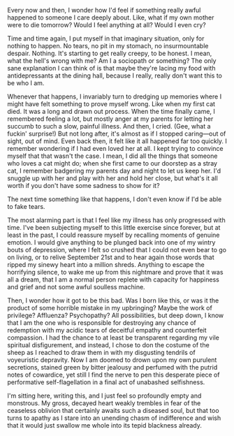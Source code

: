 Every now and then, I wonder how I'd feel if something really awful happened to someone I care deeply about. Like, what if my own mother were to die tomorrow? Would I feel anything at all? Would I even cry?

Time and time again, I put myself in that imaginary situation, only for nothing to happen. No tears, no pit in my stomach, no insurmountable despair. Nothing. It's starting to get really creepy, to be honest. I mean, what the hell's wrong with me? Am I a sociopath or something? The only sane explanation I can think of is that maybe they're lacing my food with antidepressants at the dining hall, because I really, really don't want this to be who I am.

Whenever that happens, I invariably turn to dredging up memories where I might have felt something to prove myself wrong. Like when my first cat died. It was a long and drawn out process. When the time finally came, I remembered feeling a lot, but mostly anger at my parents for letting her succumb to such a slow, painful illness. And then, I cried. (Gee, what a fuckin' surprise!) But not long after, it's almost as if I stopped caring&mdash;out of sight, out of mind. Even back then, it felt like it all happened far too quickly. I remember wondering if I had even loved her at all. I kept trying to convince myself that that wasn't the case. I mean, I did all the things that someone who loves a cat might do; when she first came to our doorstep as a stray cat, I remember badgering my parents day and night to let us keep her. I'd snuggle up with her and play with her and hold her close, but what's it all worth if you don't have some sadness to show for it?

The next time something like that happens, I don't even know if I'd be able to fake tears.

The most alarming part is that I feel like my illness has only progressed with time. I've been subjecting myself to this little exercise since forever, but at least in the past, I could reassure myself by recalling moments of genuine emotion. I would give anything to be plunged back into one of my wintry bouts of depression, where I felt so crushed that I could not even bear to go on living, or to relive September 21st and to hear again those words that ripped my sinewy heart into a million shreds. Anything to escape the horrifying silence, to wake me up from this nightmare and prove that it was all a dream, that I am a normal person replete with capacity for happiness and grief and not some awful soulless machine.

Then, I wonder how it got to be this bad. Was I born like this, or was it the product of some horrible mistake in my upbringing? Maybe the work of privilege? Affluenza? Psychopathy? All possibilities, but deep down, I know that I am the one who is responsible for destroying any chance of redemption with my acidic tears of deceitful empathy and counterfeit compassion. I had the chance to at least be transparent regarding my vile spiritual disfigurement, and instead, I chose to don the costume of the sheep as I reached to draw them in with my disgusting tendrils of voyeuristic depravity. Now I am doomed to drown upon my own purulent secretions, stained green by bitter jealousy and perfumed with the putrid notes of cowardice, yet still I find the nerve to pen this desperate piece of performative self-flagellation in a final act of unabashed selfishness. 

I'm sitting here, writing this, and I just feel so profoundly empty and monstrous. My gross, decayed heart weakly trembles in fear of the ceaseless oblivion that certainly awaits such a diseased soul, but that too turns to apathy as I stare into an unending chasm of indifference and wish that it would just swallow me whole into its tepid blackness already.